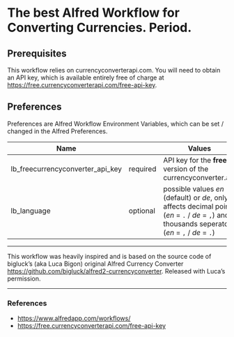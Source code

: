 # The best Alfred Workflow for Converting Currencies. Period.

## Prerequisites

This workflow relies on currencyconverterapi.com. You will need to obtain an API key, which is available entirely free of charge at <https://free.currencyconverterapi.com/free-api-key>.

## Preferences

Preferences are Alfred Workflow Environment Variables, which can be set / changed in the Alfred Preferences.

Name | | Values
------------|---|-------
lb_freecurrencyconverter_api_key | required | API key for the **free** version of the currencyconverter.api
lb_language | optional | possible values *en* (default) or *de*, only affects decimal point (*en* = `.` / *de* = `,`) and thousands seperator (*en* = `,` / *de* = `.`)

---

This workflow was heavily inspired and is based on the source code of bigluck’s (aka Luca Bigon) original Alfred Currency Converter <https://github.com/bigluck/alfred2-currencyconverter>. Released with Luca’s permission.

---

### References

* <https://www.alfredapp.com/workflows/>
* <https://free.currencyconverterapi.com/free-api-key>
